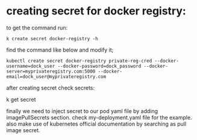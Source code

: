 # creating secret for docker registry:

to get the command run:

```
k create secret docker-registry -h
```
find the command like below and modify it;

```
kubectl create secret docker-registry private-reg-cred --docker-username=dock_user --docker-password=dock_password --docker-server=myprivateregistry.com:5000 --docker-email=dock_user@myprivateregistry.com 
```

after creating secret check secrets:

k get secret

finally we need to inject secret to our pod yaml file by adding
imagePullSecrets section. check my-deployment.yaml file for the example.
also make use of kubernetes official documentation by searching as pull image secret.


